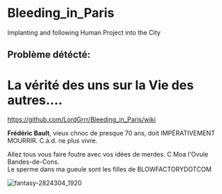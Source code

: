 # Bleeding_in_Paris
Implanting and following Human Project into the City


## Problème détécté:  
# La vérité des uns sur la Vie des autres....
https://github.com/LordGrrr/Bleeding_in_Paris/wiki  

**Frédéric Bault**, vieux chnoc de presque 70 ans, doit IMPÉRATIVEMENT MOURRIR. C.à.d. ne plus vivre.

Allez tous vous faire foutre avec vos idées de merdes. C Moa l'Ovule Bandes-de-Cons.  
Le sperme dans ma gueule sont les filles de BLOWFACTORYDOTCOM

![fantasy-2824304_1920](https://github.com/LordGrrr/Bleeding_in_Paris/assets/134517577/eb3cfab8-4710-43b7-ac96-98bad6027c0b)

